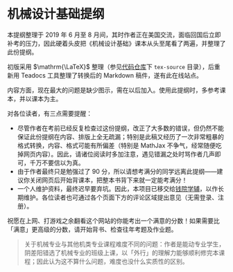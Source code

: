 # 机械设计基础提纲

本提纲整理于 2019 年 6 月至 8 月间，其时作者正在美国交流，面临回国后立即补考的压力，因此硬着头皮把《机械设计基础》课本从头至尾看了两遍，并整理了此份提纲。

初版采用 $\mathrm{\LaTeX}$ 整理（参见[代码仓库](https://github.com/qyxf/mech-design)下 `tex-source` 目录），后重新用 Teadocs 工具整理了转换后的 Markdown 稿件，遂有此在线站点。

内容方面，现在最大的问题是缺少图示，需在以后加入。使用此提纲时，多参考课本，并以课本为主。

对各位读者，有三点需要提醒：

- 尽管作者在考前已经反复检查过这份提纲，改正了大多数的错误，但仍然不能保证此份提纲在内容、排版上全无疏漏；特别是此稿又经历了一次非常粗暴的格式转换，内容、格式可能有所偏差（特别是 MathJax 不争气，经常随便吃掉网页内容）。因此，请诸位阅读时多加注意，遇见错漏之处时骂作者几声即可，千万不要信以为真。
- 由于作者最终只是勉强过了 90 分，所以请想考满分的同学远离此提纲——建议你关闭网页后开始背课本，把整本书背下来就一定能考满分！
- 一个人维护资料，最终迟早要弃坑。因此，本项目已移交给[钱院学辅](https://qyxf.site)，以作长期维护。各位读者也可通过各个页面下方的评论区域提出意见（无需登录、注册）。

祝愿在上网、打游戏之余翻看这个网站的你能考出一个满意的分数！如果需要比「满意」更高级的分数，请开始背书、检查往年考题及作业题。

> 关于机械专业与其他机类专业课程难度不同的问题：作者是能动专业学生，阴差阳错选了机械专业的班级上课，以「外行」的理解力能够顺利修完本课程；因此认为这不算什么问题，难度也没什么实质性的区别。
